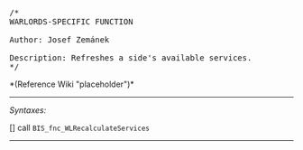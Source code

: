 <pre>/*
WARLORDS-SPECIFIC FUNCTION

Author: Josef Zemánek

Description: Refreshes a side's available services.
*/</pre>*(Reference Wiki "placeholder")*<!-- Remove this after fill-in -->


---
*Syntaxes:*

[] call `BIS_fnc_WLRecalculateServices`

---

